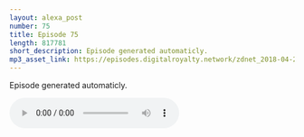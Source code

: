 ```yaml
---
layout: alexa_post
number: 75
title: Episode 75
length: 817781
short_description: Episode generated automaticly.
mp3_asset_link: https://episodes.digitalroyalty.network/zdnet_2018-04-27_01-00-03.mp3
---
```


Episode generated automaticly.

<audio controls>
    <source src="{{ page.mp3_asset_link }}" type="audio/mpeg">
</audio>